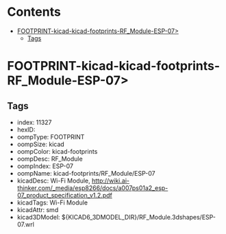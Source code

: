 



Contents
========

* [FOOTPRINT-kicad-kicad-footprints-RF_Module-ESP-07>](#footprint-kicad-kicad-footprints-rf_module-esp-07)
	* [Tags](#tags)

# FOOTPRINT-kicad-kicad-footprints-RF_Module-ESP-07>

## Tags

- index: 11327
- hexID: 
- oompType: FOOTPRINT
- oompSize: kicad
- oompColor: kicad-footprints
- oompDesc: RF_Module
- oompIndex: ESP-07
- oompName: kicad-footprints/RF_Module/ESP-07
- kicadDesc: Wi-Fi Module, http://wiki.ai-thinker.com/_media/esp8266/docs/a007ps01a2_esp-07_product_specification_v1.2.pdf
- kicadTags: Wi-Fi Module
- kicadAttr: smd
- kicad3DModel: ${KICAD6_3DMODEL_DIR}/RF_Module.3dshapes/ESP-07.wrl
